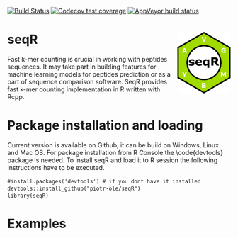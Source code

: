 [![Build Status](https://travis-ci.org/piotr-ole/seqR.svg?branch=master)](https://travis-ci.org/piotr-ole/seqR)
[![Codecov test coverage](https://codecov.io/gh/piotr-ole/seqR/branch/master/graph/badge.svg)](https://codecov.io/gh/piotr-ole/seqR?branch=master)
[![AppVeyor build status](https://ci.appveyor.com/api/projects/status/github/piotr-ole/seqR?branch=master&svg=true)](https://ci.appveyor.com/project/piotr-ole/seqR)
# seqR <img src = "man/images/logo.png" align = "right" width="120"/>

Fast k-mer counting is crucial in working with peptides sequences. It may take part in building features for machine learning models for peptides prediction or as a part of sequence comparison software. SeqR provides fast k-mer counting implementation in R written with Rcpp.

# Package installation and loading

Current version is available on Github, it can be build on Windows, Linux and Mac OS. For package installation from R Console the \code{devtools} package is needed. To install seqR and load it to R session the following instructions have to be executed.

```{r setup, eval=FALSE}
#install.packages('devtools') # if you dont have it installed
devtools::install_github("piotr-ole/seqR")
library(seqR)
```

# Examples

